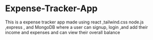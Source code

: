 # Expense-Tracker-App
This is a expense tracker app made using react ,tailwind.css  node.js ,express , and MongoDB  where a user can signup, login ,and add their income and expenses and can view their overall balance 
